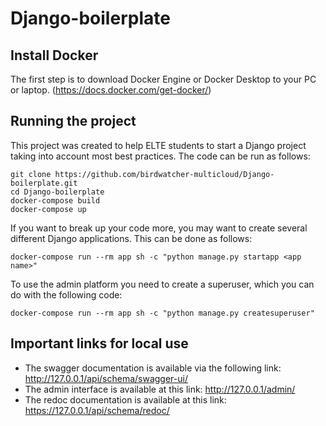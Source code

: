 # Django-boilerplate

## Install Docker

The first step is to download Docker Engine or Docker Desktop to your PC or laptop. (https://docs.docker.com/get-docker/)

## Running the project

This project was created to help ELTE students to start a Django project taking into account most best practices. The code can be run as follows:

```
git clone https://github.com/birdwatcher-multicloud/Django-boilerplate.git
cd Django-boilerplate
docker-compose build
docker-compose up
```

If you want to break up your code more, you may want to create several different Django applications. This can be done as follows:

```
docker-compose run --rm app sh -c "python manage.py startapp <app name>"
```

To use the admin platform you need to create a superuser, which you can do with the following code:

```
docker-compose run --rm app sh -c "python manage.py createsuperuser"
```

## Important links for local use

- The swagger documentation is available via the following link: http://127.0.0.1/api/schema/swagger-ui/
- The admin interface is available at this link: http://127.0.0.1/admin/
- The redoc documentation is available at this link: https://127.0.0.1/api/schema/redoc/
